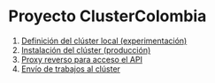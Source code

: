 # Proyecto ClusterColombia

1. [Definición del clúster local (experimentación)](instalación/vagrant/readme.md)
1. [Instalación del clúster (producción)](instalación/manual/readme.md)
1. [Proxy reverso para acceso el API](proxy/readme.md)
1. [Envío de trabajos al clúster](utilización/envío-básico/readme.md)